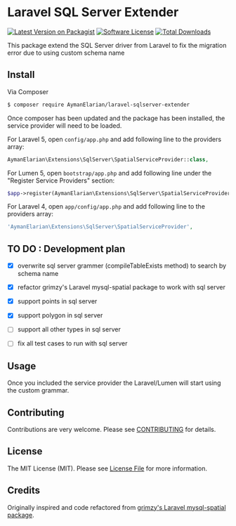 # Laravel SQL Server Extender

[![Latest Version on Packagist][ico-version]][link-packagist]
[![Software License][ico-license]](LICENSE.txt)
[![Total Downloads][ico-downloads]][link-downloads]

This package extend the SQL Server driver from Laravel to fix the migration error due to using custom schema  name

## Install

Via Composer

``` bash
$ composer require AymanElarian/laravel-sqlserver-extender
```

Once composer has been updated and the package has been installed, the service provider will need to be loaded.


For Laravel 5, open `config/app.php` and add following line to the providers array:
``` php
AymanElarian\Extensions\SqlServer\SpatialServiceProvider::class,
```

For Lumen 5, open `bootstrap/app.php` and add following line under the "Register Service Providers" section:
``` php
$app->register(AymanElarian\Extensions\SqlServer\SpatialServiceProvider::class);
```

For Laravel 4, open `app/config/app.php` and add following line to the providers array:

``` php
'AymanElarian\Extensions\SqlServer\SpatialServiceProvider',
```



## TO DO : Development plan

- [x] overwrite sql server grammer (compileTableExists method)  to search by schema name
- [x] refactor grimzy's Laravel mysql-spatial package to work with sql server
- [x] support points in sql server 
- [x] support polygon in sql server 
- [ ] support all other types in sql server 
- [ ] fix all test cases to run with sql server



## Usage

Once you included the service provider the Laravel/Lumen will start using the custom grammar.

## Contributing

Contributions are very welcome. Please see [CONTRIBUTING](CONTRIBUTING.md) for details.


## License

The MIT License (MIT). Please see [License File](LICENSE.txt) for more information.


[ico-version]: https://img.shields.io/packagist/v/aymanelarian/laravel-sqlserver-extender.svg?style=flat-square
[ico-license]: https://img.shields.io/badge/license-MIT-brightgreen.svg?style=flat-square
[ico-downloads]: https://img.shields.io/packagist/dt/aymanelarian/laravel-sqlserver-extender.svg?style=flat-square

[link-packagist]: https://packagist.org/packages/aymanelarian/laravel-sqlserver-extender
[link-downloads]: https://packagist.org/packages/aymanelarian/laravel-sqlserver-extender


## Credits

Originally inspired and code refactored from [grimzy's Laravel mysql-spatial package](https://github.com/grimzy/laravel-mysql-spatial).




